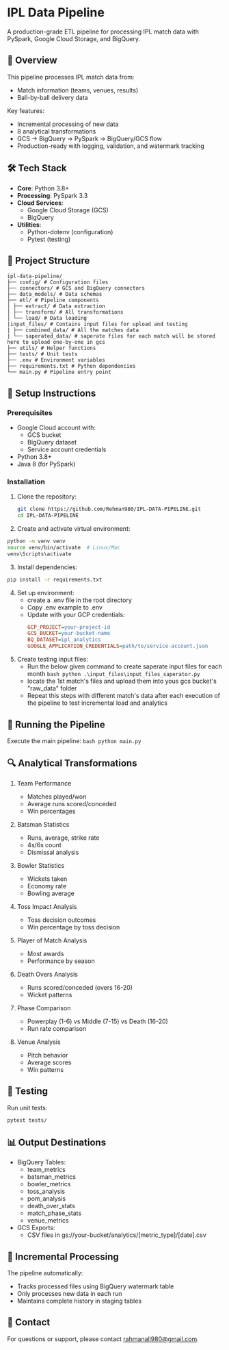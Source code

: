 # IPL Data Pipeline

A production-grade ETL pipeline for processing IPL match data with PySpark, Google Cloud Storage, and BigQuery.

## 📌 Overview

This pipeline processes IPL match data from:
- Match information (teams, venues, results)
- Ball-by-ball delivery data

Key features:
- Incremental processing of new data
- 8 analytical transformations
- GCS → BigQuery → PySpark → BigQuery/GCS flow
- Production-ready with logging, validation, and watermark tracking

## 🛠️ Tech Stack

- **Core**: Python 3.8+
- **Processing**: PySpark 3.3
- **Cloud Services**:
  - Google Cloud Storage (GCS)
  - BigQuery
- **Utilities**:
  - Python-dotenv (configuration)
  - Pytest (testing)

## 📂 Project Structure
```
ipl-data-pipeline/
├── config/ # Configuration files
├── connectors/ # GCS and BigQuery connectors
├── data_models/ # Data schemas
├── etl/ # Pipeline components
│ ├── extract/ # Data extraction
│ ├── transform/ # All transformations
│ └── load/ # Data loading
|input_files/ # Contains input files for upload and testing
| ├── combined_data/ # All the matches data
| └── saperated_data/ # saperate files for each match will be stored here to upload one-by-one in gcs
├── utils/ # Helper functions
├── tests/ # Unit tests
├── .env # Environment variables
├── requirements.txt # Python dependencies
└── main.py # Pipeline entry point
```

## 🔧 Setup Instructions

### Prerequisites
- Google Cloud account with:
  - GCS bucket
  - BigQuery dataset
  - Service account credentials
- Python 3.8+
- Java 8 (for PySpark)

### Installation
1. Clone the repository:
   ```bash
   git clone https://github.com/Rehman980/IPL-DATA-PIPELINE.git
   cd IPL-DATA-PIPELINE

2. Create and activate virtual environment:
  ```bash
  python -m venv venv
  source venv/bin/activate  # Linux/Mac
  venv\Scripts\activate  
  ```
3. Install dependencies:
  ```bash
  pip install -r requirements.txt
  ```
4. Set up environment:
   * create a .env file in the root directory
   * Copy .env example to .env
   * Update with your GCP credentials:
      ```ini
      GCP_PROJECT=your-project-id
      GCS_BUCKET=your-bucket-name
      BQ_DATASET=ipl_analytics
      GOOGLE_APPLICATION_CREDENTIALS=path/to/service-account.json
      ```
 5. Create testing input files:
       * Run the below given command to create saperate input files for each month
             ```bash
             python .\input_files\input_files_saperator.py
             ```
       * locate the 1st match's files and upload them into yous gcs bucket's "raw_data" folder
       * Repeat this steps with different match's data after each execution of the pipeline to test incremental load and analytics
     
  ## 🚀 Running the Pipeline
  Execute the main pipeline:
    ```bash
    python main.py
    ```

  ## 🔍 Analytical Transformations
  1. Team Performance
      * Matches played/won
      * Average runs scored/conceded
      * Win percentages

  2. Batsman Statistics
      * Runs, average, strike rate
      * 4s/6s count
      * Dismissal analysis

  3. Bowler Statistics
      * Wickets taken
      * Economy rate
      * Bowling average

  4. Toss Impact Analysis
      * Toss decision outcomes
      * Win percentage by toss decision

  5. Player of Match Analysis
      * Most awards
      * Performance by season

  6. Death Overs Analysis
      * Runs scored/conceded (overs 16-20)
      * Wicket patterns

  7. Phase Comparison
      * Powerplay (1-6) vs Middle (7-15) vs Death (16-20)
      * Run rate comparison

  8. Venue Analysis
      * Pitch behavior
      * Average scores
      * Win patterns

  ## 🧪 Testing
  Run unit tests:
  ```bash
  pytest tests/
  ```
  
  ## 📊 Output Destinations
  * BigQuery Tables:
    * team_metrics
    * batsman_metrics
    * bowler_metrics
    * toss_analysis
    * pom_analysis
    * death_over_stats
    * match_phase_stats
    * venue_metrics
  * GCS Exports:
    * CSV files in gs://your-bucket/analytics/[metric_type]/[date].csv

  ## 🔄 Incremental Processing
  The pipeline automatically:
  * Tracks processed files using BigQuery watermark table
  * Only processes new data in each run
  * Maintains complete history in staging tables

  ## 📧 Contact
  For questions or support, please contact rahmanali980@gmail.com.
